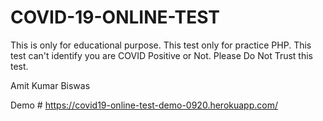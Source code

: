 # COVID-19-ONLINE-TEST
This is only for educational purpose. This test only for practice PHP. This test can't identify you are COVID Positive or Not. Please Do Not Trust this test.

Amit Kumar Biswas

Demo # https://covid19-online-test-demo-0920.herokuapp.com/
